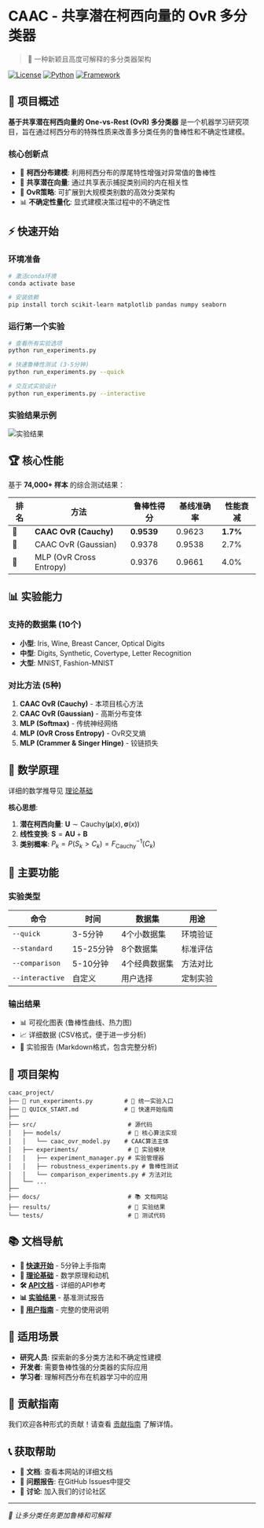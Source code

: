 # CAAC - 共享潜在柯西向量的 OvR 多分类器

> 🧠 一种新颖且高度可解释的多分类器架构

[![License](https://img.shields.io/badge/license-MIT-blue.svg)](LICENSE)
[![Python](https://img.shields.io/badge/python-3.7+-green.svg)](https://python.org)
[![Framework](https://img.shields.io/badge/framework-PyTorch-red.svg)](https://pytorch.org)

## 🎯 项目概述

**基于共享潜在柯西向量的 One-vs-Rest (OvR) 多分类器** 是一个机器学习研究项目，旨在通过柯西分布的特殊性质来改善多分类任务的鲁棒性和不确定性建模。

### 核心创新点

- 🎯 **柯西分布建模**: 利用柯西分布的厚尾特性增强对异常值的鲁棒性
- 🔗 **共享潜在向量**: 通过共享表示捕捉类别间的内在相关性  
- 🚀 **OvR策略**: 可扩展到大规模类别数的高效分类架构
- 📊 **不确定性量化**: 显式建模决策过程中的不确定性

## ⚡ 快速开始

### 环境准备
```bash
# 激活conda环境
conda activate base

# 安装依赖
pip install torch scikit-learn matplotlib pandas numpy seaborn
```

### 运行第一个实验
```bash
# 查看所有实验选项
python run_experiments.py

# 快速鲁棒性测试 (3-5分钟)
python run_experiments.py --quick

# 交互式实验设计
python run_experiments.py --interactive
```

### 实验结果示例

![实验结果](assets/experiment_demo.png)

## 🏆 核心性能

基于 **74,000+ 样本** 的综合测试结果：

| 排名 | 方法 | 鲁棒性得分 | 基线准确率 | 性能衰减 |
|-----|------|-----------|-----------|---------|
| 🥇 | **CAAC OvR (Cauchy)** | **0.9539** | 0.9623 | **1.7%** |
| 🥈 | CAAC OvR (Gaussian) | 0.9378 | 0.9538 | 2.7% |
| 🥉 | MLP (OvR Cross Entropy) | 0.9376 | 0.9661 | 4.0% |

## 📊 实验能力

### 支持的数据集 (10个)
- **小型**: Iris, Wine, Breast Cancer, Optical Digits
- **中型**: Digits, Synthetic, Covertype, Letter Recognition  
- **大型**: MNIST, Fashion-MNIST

### 对比方法 (5种)
1. **CAAC OvR (Cauchy)** - 本项目核心方法
2. **CAAC OvR (Gaussian)** - 高斯分布变体
3. **MLP (Softmax)** - 传统神经网络
4. **MLP (OvR Cross Entropy)** - OvR交叉熵
5. **MLP (Crammer & Singer Hinge)** - 铰链损失

## 🔬 数学原理

详细的数学推导见 [理论基础](theory/motivation.md)

**核心思想**:
1. **潜在柯西向量**: $\mathbf{U} \sim \text{Cauchy}(\boldsymbol{\mu}(x), \boldsymbol{\sigma}(x))$
2. **线性变换**: $\mathbf{S} = \mathbf{A}\mathbf{U} + \mathbf{B}$  
3. **类别概率**: $P_k = P(S_k > C_k) = F_{\text{Cauchy}}^{-1}(C_k)$

## 🚀 主要功能

### 实验类型
| 命令 | 时间 | 数据集 | 用途 |
|------|------|--------|------|
| `--quick` | 3-5分钟 | 4个小数据集 | 环境验证 |
| `--standard` | 15-25分钟 | 8个数据集 | 标准评估 |
| `--comparison` | 5-10分钟 | 4个经典数据集 | 方法对比 |
| `--interactive` | 自定义 | 用户选择 | 定制实验 |

### 输出结果
- 📊 可视化图表 (鲁棒性曲线、热力图)
- 📈 详细数据 (CSV格式，便于进一步分析)
- 📝 实验报告 (Markdown格式，包含完整分析)

## 🔄 项目架构

```
caac_project/
├── 📄 run_experiments.py         # 🎯 统一实验入口
├── 📄 QUICK_START.md             # 📖 快速开始指南
├── 
├── src/                          # 源代码
│   ├── models/                   # 🧠 核心算法实现
│   │   └── caac_ovr_model.py    # CAAC算法主体
│   ├── experiments/              # 🔬 实验模块
│   │   ├── experiment_manager.py # 实验管理器
│   │   ├── robustness_experiments.py # 鲁棒性测试
│   │   └── comparison_experiments.py # 方法对比
│   └── ...
├── 
├── docs/                         # 📚 文档网站
├── results/                      # 📁 实验结果
└── tests/                        # 🧪 测试代码
```

## 📚 文档导航

- **📖 [快速开始](tutorials/quickstart.md)** - 5分钟上手指南
- **🔬 [理论基础](theory/motivation.md)** - 数学原理和动机
- **🛠️ [API文档](api/caac_ovr_model.md)** - 详细的API参考
- **📊 [实验结果](experiments/benchmark_results.md)** - 基准测试报告
- **🎯 [用户指南](tutorials/user_guide.md)** - 完整的使用说明

## 🎯 适用场景

- **研究人员**: 探索新的多分类方法和不确定性建模
- **开发者**: 需要鲁棒性强的分类器的实际应用
- **学习者**: 理解柯西分布在机器学习中的应用

## 🤝 贡献指南

我们欢迎各种形式的贡献！请查看 [贡献指南](development/contributing.md) 了解详情。

## 📞 获取帮助

- 📖 **文档**: 查看本网站的详细文档
- 🐛 **问题报告**: 在GitHub Issues中提交
- 💬 **讨论**: 加入我们的讨论社区

---

*🎯 让多分类任务更加鲁棒和可解释*
